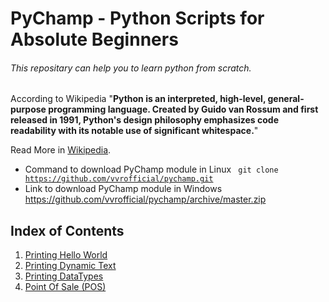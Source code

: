 # PyChamp - Python Scripts for Absolute Beginners

###### This repositary can help you to learn python from scratch.

According to Wikipedia "**Python is an interpreted, high-level, general-purpose programming language. Created by Guido van Rossum and first released in 1991, Python's design philosophy emphasizes code readability with its notable use of significant whitespace.**"

Read More in [Wikipedia](https://en.wikipedia.org/wiki/Python_(programming_language)/).

- Command to download PyChamp module in Linux <code> git clone https://github.com/vvrofficial/pychamp.git </code>
- Link to download PyChamp module in Windows  https://github.com/vvrofficial/pychamp/archive/master.zip

## Index of Contents
1. [Printing Hello World](https://github.com/vvrofficial/pychamp/blob/master/helloworld.py/)
2. [Printing Dynamic Text](https://github.com/vvrofficial/pychamp/blob/master/dynamic.py/)
3. [Printing DataTypes](https://github.com/vvrofficial/pychamp/blob/master/datatypes.py/)
4. [Point Of Sale (POS)](https://github.com/vvrofficial/pychamp/blob/master/POS.py/)

